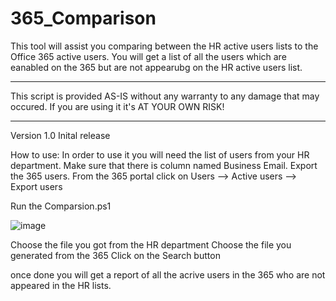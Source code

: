 # 365_Comparison

This tool will assist you comparing between the HR active users lists to the Office 365 active users. 
You will get a list of all the users which are eanabled on the 365 but are not appearubg on the HR active users list.

*********************************************************************************
This script is provided AS-IS without any warranty to any damage that may occured.
If you are using it it's AT YOUR OWN RISK!
*********************************************************************************

Version 1.0
Inital release


How to use:
In order to use it you will need the list of users from your HR department. Make sure that there is column named Business Email.
Export the 365 users. From the 365 portal click on Users --> Active users --> Export users

Run the Comparsion.ps1 

![image](https://user-images.githubusercontent.com/71331120/151758917-aac525a0-f170-4297-8ab4-c462ec845a6d.png)

Choose the file you got from the HR department
Choose the file you generated from the 365
Click on the Search button

once done you will get a report of all the acrive users in the 365 who are not appeared in the HR lists.
